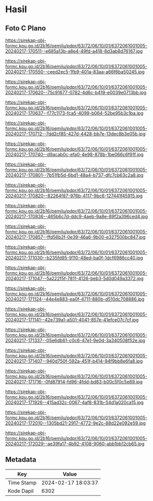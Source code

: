 # Hasil

## Foto C Plano

https://sirekap-obj-formc.kpu.go.id/2b16/pemilu/pdpr/63/72/06/10/01/6372061001005-20240217-170511--e685a13b-a8e4-49fd-a418-8d3ab8d76167.jpg

https://sirekap-obj-formc.kpu.go.id/2b16/pemilu/pdpr/63/72/06/10/01/6372061001005-20240217-170550--ceed2ec5-1fb9-401a-83aa-a66f6ba50245.jpg

https://sirekap-obj-formc.kpu.go.id/2b16/pemilu/pdpr/63/72/06/10/01/6372061001005-20240217-170620--75c91677-0782-4d6c-b419-e0039e0713bb.jpg

https://sirekap-obj-formc.kpu.go.id/2b16/pemilu/pdpr/63/72/06/10/01/6372061001005-20240217-170637--f77c1173-fca5-4099-b064-52be95b3c1ba.jpg

https://sirekap-obj-formc.kpu.go.id/2b16/pemilu/pdpr/63/72/06/10/01/6372061001005-20240217-170712--7dd2cf85-427d-4428-bb7e-13dec8b3e05b.jpg

https://sirekap-obj-formc.kpu.go.id/2b16/pemilu/pdpr/63/72/06/10/01/6372061001005-20240217-170740--d9acab0c-efa0-4e98-878b-1be066c6f91f.jpg

https://sirekap-obj-formc.kpu.go.id/2b16/pemilu/pdpr/63/72/06/10/01/6372061001005-20240217-170801--7b51fb5d-6bd1-48a4-b737-dfc7cb63c2a8.jpg

https://sirekap-obj-formc.kpu.go.id/2b16/pemilu/pdpr/63/72/06/10/01/6372061001005-20240217-170820--82264f87-976b-4117-9bc6-127441f45915.jpg

https://sirekap-obj-formc.kpu.go.id/2b16/pemilu/pdpr/63/72/06/10/01/6372061001005-20240217-170836--465b6c7d-ddc9-4aeb-9a8e-89f2a396ced4.jpg

https://sirekap-obj-formc.kpu.go.id/2b16/pemilu/pdpr/63/72/06/10/01/6372061001005-20240217-170857--ffd56b2f-0e39-46a6-9b00-e327500bc847.jpg

https://sirekap-obj-formc.kpu.go.id/2b16/pemilu/pdpr/63/72/06/10/01/6372061001005-20240217-171030--b235fd95-9110-48ed-ba0f-1dcf6986cc40.jpg

https://sirekap-obj-formc.kpu.go.id/2b16/pemilu/pdpr/63/72/06/10/01/6372061001005-20240217-171047--5a222f5f-7811-4126-beb3-5d0d049a3372.jpg

https://sirekap-obj-formc.kpu.go.id/2b16/pemilu/pdpr/63/72/06/10/01/6372061001005-20240217-171124--44e4e883-ea0f-4711-880b-d510dc708886.jpg

https://sirekap-obj-formc.kpu.go.id/2b16/pemilu/pdpr/63/72/06/10/01/6372061001005-20240217-171141--42e739a1-a501-4041-857e-41efce07c7cf.jpg

https://sirekap-obj-formc.kpu.go.id/2b16/pemilu/pdpr/63/72/06/10/01/6372061001005-20240217-171337--05e6db61-c0c6-47e1-9e0d-3a340508f52e.jpg

https://sirekap-obj-formc.kpu.go.id/2b16/pemilu/pdpr/63/72/06/10/01/6372061001005-20240217-171407--940d750f-592a-451f-b414-94f9bb8e6fa8.jpg

https://sirekap-obj-formc.kpu.go.id/2b16/pemilu/pdpr/63/72/06/10/01/6372061001005-20240217-171716--0fd87914-fd96-4fdd-bd83-b00c5f0c5e89.jpg

https://sirekap-obj-formc.kpu.go.id/2b16/pemilu/pdpr/63/72/06/10/01/6372061001005-20240217-171926--415ad32c-0067-4af8-831b-54d1a020ca15.jpg

https://sirekap-obj-formc.kpu.go.id/2b16/pemilu/pdpr/63/72/06/10/01/6372061001005-20240217-172010--1305bd21-2917-4772-9e2c-88d22e092e59.jpg

https://sirekap-obj-formc.kpu.go.id/2b16/pemilu/pdpr/63/72/06/10/01/6372061001005-20240217-172029--ae39fa17-4b92-4108-9060-abb1bb12cb65.jpg


## Metadata

| Key        | Value               |
| ---------- | ------------------- |
| Time Stamp | 2024-02-17 18:03:37 |
| Kode Dapil | 6302                |



